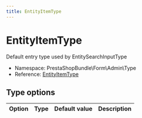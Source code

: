 ```yaml
---
title: EntityItemType
---
```


# EntityItemType

Default entry type used by EntitySearchInputType

- Namespace: PrestaShopBundle\Form\Admin\Type
- Reference: [EntityItemType](https://github.com/PrestaShop/PrestaShop/blob/8.0.x/src/PrestaShopBundle/Form/Admin/Type/EntityItemType.php)

## Type options

| Option       | Type   | Default value                     | Description                                                                               |
| :----------- | :----- | :-------------------------------- | :---------------------------------------------------------------------------------------- |
